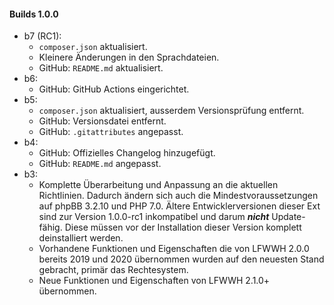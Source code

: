 #### Builds 1.0.0

* b7 (RC1):
  * `composer.json` aktualisiert.
  * Kleinere Änderungen in den Sprachdateien.
  * GitHub: `README.md` aktualisiert.
* b6:
  * GitHub: GitHub Actions eingerichtet.
* b5:
  * `composer.json` aktualisiert, ausserdem Versionsprüfung entfernt.
  * GitHub: Versionsdatei entfernt.
  * GitHub: `.gitattributes` angepasst.
* b4:
  * GitHub: Offizielles Changelog hinzugefügt.
  * GitHub: `README.md` angepasst.
* b3:
  * Komplette Überarbeitung und Anpassung an die aktuellen Richtlinien. Dadurch ändern sich auch die Mindestvoraussetzungen auf phpBB 3.2.10 und PHP 7.0. Ältere Entwicklerversionen dieser Ext sind zur Version 1.0.0-rc1 inkompatibel und darum ***nicht*** Update-fähig. Diese müssen vor der Installation dieser Version komplett deinstalliert werden.
  * Vorhandene Funktionen und Eigenschaften die von LFWWH 2.0.0 bereits 2019 und 2020 übernommen wurden auf den neuesten Stand gebracht, primär das Rechtesystem.
  * Neue Funktionen und Eigenschaften von LFWWH 2.1.0+ übernommen.
